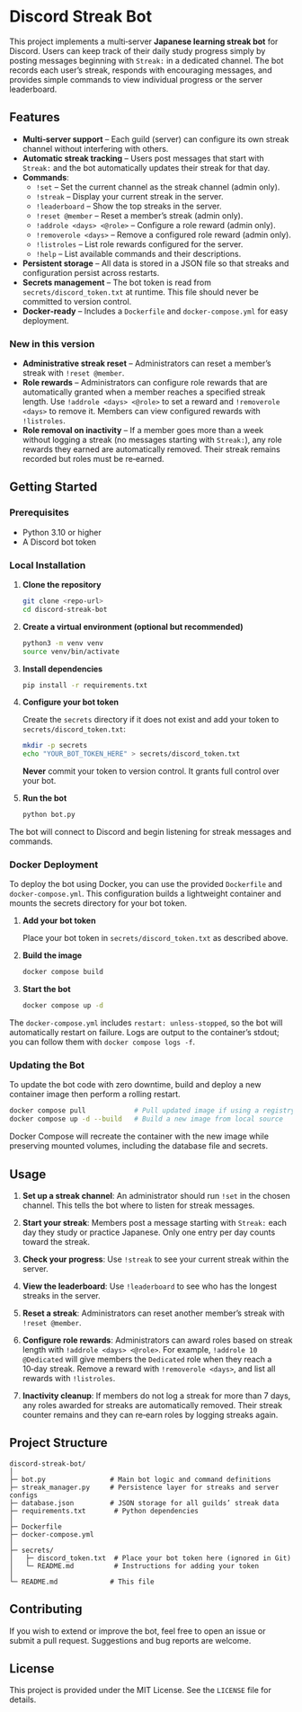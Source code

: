 # Discord Streak Bot

This project implements a multi‑server **Japanese learning streak bot** for
Discord. Users can keep track of their daily study progress simply by
posting messages beginning with `Streak:` in a dedicated channel. The bot
records each user’s streak, responds with encouraging messages, and
provides simple commands to view individual progress or the server
leaderboard.

## Features

* **Multi‑server support** – Each guild (server) can configure its own
  streak channel without interfering with others.
* **Automatic streak tracking** – Users post messages that start with
  `Streak:` and the bot automatically updates their streak for that day.
* **Commands**:
  * `!set` – Set the current channel as the streak channel (admin only).
  * `!streak` – Display your current streak in the server.
  * `!leaderboard` – Show the top streaks in the server.
  * `!reset @member` – Reset a member’s streak (admin only).
  * `!addrole <days> <@role>` – Configure a role reward (admin only).
  * `!removerole <days>` – Remove a configured role reward (admin only).
  * `!listroles` – List role rewards configured for the server.
  * `!help` – List available commands and their descriptions.
* **Persistent storage** – All data is stored in a JSON file so that
  streaks and configuration persist across restarts.
* **Secrets management** – The bot token is read from
  `secrets/discord_token.txt` at runtime. This file should never be
  committed to version control.
* **Docker‑ready** – Includes a `Dockerfile` and `docker-compose.yml` for
  easy deployment.

### New in this version

* **Administrative streak reset** – Administrators can reset a member’s
  streak with `!reset @member`.
* **Role rewards** – Administrators can configure role rewards that are
  automatically granted when a member reaches a specified streak length.
  Use `!addrole <days> <@role>` to set a reward and `!removerole <days>`
  to remove it. Members can view configured rewards with `!listroles`.
* **Role removal on inactivity** – If a member goes more than a week
  without logging a streak (no messages starting with `Streak:`), any
  role rewards they earned are automatically removed. Their streak
  remains recorded but roles must be re‑earned.

## Getting Started

### Prerequisites

* Python 3.10 or higher
* A Discord bot token

### Local Installation

1. **Clone the repository**

   ```sh
   git clone <repo-url>
   cd discord-streak-bot
   ```

2. **Create a virtual environment (optional but recommended)**

   ```sh
   python3 -m venv venv
   source venv/bin/activate
   ```

3. **Install dependencies**

   ```sh
   pip install -r requirements.txt
   ```

4. **Configure your bot token**

   Create the `secrets` directory if it does not exist and add your
   token to `secrets/discord_token.txt`:

   ```sh
   mkdir -p secrets
   echo "YOUR_BOT_TOKEN_HERE" > secrets/discord_token.txt
   ```

   **Never** commit your token to version control. It grants full
   control over your bot.

5. **Run the bot**

   ```sh
   python bot.py
   ```

The bot will connect to Discord and begin listening for streak messages
and commands.

### Docker Deployment

To deploy the bot using Docker, you can use the provided
`Dockerfile` and `docker-compose.yml`. This configuration builds a
lightweight container and mounts the secrets directory for your bot
token.

1. **Add your bot token**

   Place your bot token in `secrets/discord_token.txt` as described
   above.

2. **Build the image**

   ```sh
   docker compose build
   ```

3. **Start the bot**

   ```sh
   docker compose up -d
   ```

The `docker-compose.yml` includes `restart: unless-stopped`, so the bot
will automatically restart on failure. Logs are output to the
container’s stdout; you can follow them with `docker compose logs -f`.

### Updating the Bot

To update the bot code with zero downtime, build and deploy a new
container image then perform a rolling restart.

```sh
docker compose pull            # Pull updated image if using a registry
docker compose up -d --build   # Build a new image from local source
```

Docker Compose will recreate the container with the new image while
preserving mounted volumes, including the database file and secrets.

## Usage

1. **Set up a streak channel**: An administrator should run `!set` in
   the chosen channel. This tells the bot where to listen for streak
   messages.
2. **Start your streak**: Members post a message starting with
   `Streak:` each day they study or practice Japanese. Only one entry
   per day counts toward the streak.
3. **Check your progress**: Use `!streak` to see your current streak
   within the server.
4. **View the leaderboard**: Use `!leaderboard` to see who has the
   longest streaks in the server.

5. **Reset a streak**: Administrators can reset another member’s streak
   with `!reset @member`.

6. **Configure role rewards**: Administrators can award roles based on
   streak length with `!addrole <days> <@role>`. For example,
   `!addrole 10 @Dedicated` will give members the `Dedicated` role when
   they reach a 10‑day streak. Remove a reward with
   `!removerole <days>`, and list all rewards with `!listroles`.

7. **Inactivity cleanup**: If members do not log a streak for more
   than 7 days, any roles awarded for streaks are automatically
   removed. Their streak counter remains and they can re‑earn roles by
   logging streaks again.

## Project Structure

```
discord-streak-bot/
│
├─ bot.py                # Main bot logic and command definitions
├─ streak_manager.py     # Persistence layer for streaks and server configs
├─ database.json         # JSON storage for all guilds’ streak data
├─ requirements.txt       # Python dependencies
│
├─ Dockerfile
├─ docker-compose.yml
│
├─ secrets/
│   ├─ discord_token.txt  # Place your bot token here (ignored in Git)
│   └─ README.md          # Instructions for adding your token
│
└─ README.md             # This file
```

## Contributing

If you wish to extend or improve the bot, feel free to open an issue
or submit a pull request. Suggestions and bug reports are welcome.

## License

This project is provided under the MIT License. See the `LICENSE` file
for details.